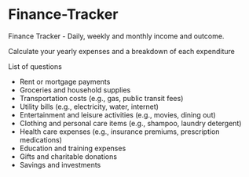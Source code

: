 # Finance-Tracker
Finance Tracker - Daily, weekly and monthly income and outcome.

Calculate your yearly expenses and a breakdown of each expenditure

List of questions 


- Rent or mortgage payments 
- Groceries and household supplies 
- Transportation costs (e.g., gas, public transit fees) 
- Utility bills (e.g., electricity, water, internet) 
- Entertainment and leisure activities (e.g., movies, dining out) 
- Clothing and personal care items (e.g., shampoo, laundry detergent) 
- Health care expenses (e.g., insurance premiums, prescription medications) 
- Education and training expenses 
- Gifts and charitable donations 
- Savings and investments 
 

